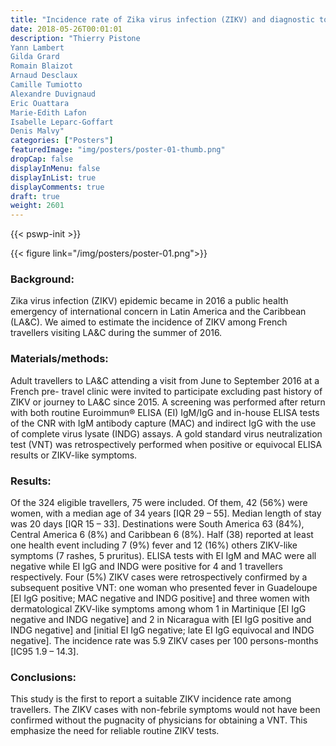 ```yaml
---
title: "Incidence rate of Zika virus infection (ZIKV) and diagnostic tools accuracy in French international travellers visiting Latin America and the Carribean during the summer of 2016: the ZIKAMERICA cohort study"
date: 2018-05-26T00:01:01
description: "Thierry Pistone
Yann Lambert
Gilda Grard
Romain Blaizot
Arnaud Desclaux
Camille Tumiotto
Alexandre Duvignaud
Eric Ouattara
Marie-Edith Lafon
Isabelle Leparc-Goffart
Denis Malvy"
categories: ["Posters"]
featuredImage: "img/posters/poster-01-thumb.png"
dropCap: false
displayInMenu: false
displayInList: true
displayComments: true
draft: true
weight: 2601
---
```

{{< pswp-init >}}

{{< figure link="/img/posters/poster-01.png">}}

### Background:
Zika virus infection (ZIKV) epidemic became in 2016 a public health emergency of international concern in Latin America and the Caribbean (LA&C). We aimed to estimate the incidence of ZIKV among French travellers visiting LA&C during the summer of 2016.

### Materials/methods: 

Adult travellers to LA&C attending a visit from June to September 2016 at a French pre- travel clinic were invited to participate excluding past history of ZIKV or journey to LA&C since 2015. A screening was performed after return with both routine Euroimmun® ELISA (EI) IgM/IgG and in-house ELISA tests of the CNR with IgM antibody capture (MAC) and indirect IgG with the use of complete virus lysate (INDG) assays. A gold standard virus neutralization test (VNT) was retrospectively performed when positive or equivocal ELISA results or ZIKV-like symptoms.

### Results: 

Of the 324 eligible travellers, 75 were included. Of them, 42 (56%) were women, with a median age of 34 years [IQR 29 – 55]. Median length of stay was 20 days [IQR 15 – 33]. Destinations were South America 63 (84%), Central America 6 (8%) and Caribbean 6 (8%). Half (38) reported at least one health event including 7 (9%) fever and 12 (16%) others ZIKV-like symptoms (7 rashes, 5 pruritus). ELISA tests with EI IgM and MAC were all negative while EI IgG and INDG were positive for 4 and 1 travellers respectively. Four (5%) ZIKV cases were retrospectively confirmed by a subsequent positive VNT: one woman who presented fever in Guadeloupe [EI IgG positive; MAC negative and INDG positive] and three women with dermatological ZKV-like symptoms among whom 1 in Martinique [EI IgG negative and INDG negative] and 2 in Nicaragua with [EI IgG positive and INDG negative] and [initial EI IgG negative; late EI IgG equivocal and INDG negative]. The incidence rate was 5.9 ZIKV cases per 100 persons-months [IC95 1.9 – 14.3].

### Conclusions: 

This study is the first to report a suitable ZIKV incidence rate among travellers. The ZIKV cases with non-febrile symptoms would not have been confirmed without the pugnacity of physicians for obtaining a VNT. This emphasize the need for reliable routine ZIKV tests.